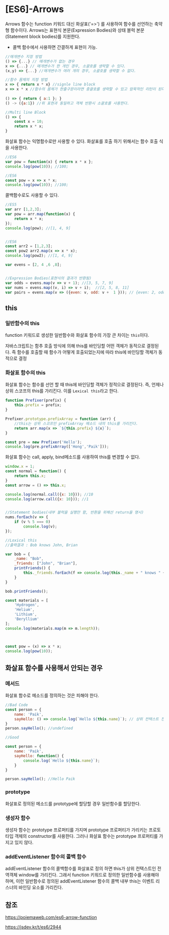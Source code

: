 

# [ES6]-Arrows

Arrows 함수는 function 키워드 대신 화살표('=>') 를 사용하여 함수를 선언하는 축약형 함수이다. Arrows는 표현식 본문(Expression Bodies)와 상태 블럭 본문(Statement block bodies)를 지원한다. 

- 콜백 함수에서 사용하면 간결하게 표현이 가능.

```javascript
//매개변수 지정 방법
() => {...} // 매개변수가 없는 경우
x => {...} // 매개변수가 한 개인 경우, 소괄호를 생략할 수 있다.
(x,y) => {...} //매개변수가 여러 개의 경우, 소괄호를 생략할 수 없다.

//함수 몸체의 지정 방법
x => { return x * x} //signle line block
x => x * x //함수의 몸체가 한줄구문이라면 중괄호를 생략할 수 있고 암묵적인 리턴이 된다.
 
() => { return { a:1 }; }
() -> ({a:1}) //위 표현과 동일하고 객체 반환시 소괄호를 사용한다.

//Multi line Block
() => {
    const x = 10;
    return x * x;
}
```

화살표 함수는 익명함수로만 사용할 수 있다. 화살표를 호출 하기 위해서는 함수 호출 식을 사용한다.

```javascript
//ES6
var pow = function(x) { return x * x };
console.log(pow(10)); //100;

//ES6
const pow = x => x * x;
console.log(pow(10)); //100;

```

콜백함수로도 사용할 수 있다.

```javascript
//ES5
var arr [1,2,3];
var pow = arr.map(function(x) {
    return x * x;
});
console.log(pow); //[1, 4, 9]


//ES6
const arr2 = [1,2,3];
const pow2 arr2.map(x => x * x);
console.log(pow2); //[1, 4, 9]
```

```javascript
var evens = [2, 4 ,6 ,8];


//Expression Bodies(표현식의 결과가 반환됨)
var odds = evens.map(v => v + 1); //[3, 5, 7, 9]
var nums = evens.map((v, i) => v + i);  //[2, 5, 8, 11]
var pairs = evens.map(v => ({even: v, odd: v +  1 })); // {even: 2, odd: 3}
```

## this

### 일반함수의 this 
function 키워드로 생성한 일반함수와 화살표 함수의 가장 큰 차이는 `this`이다.

자바스크립트는 함추 호출 방식에 의해 this를 바인딩할 어떤 객체가 동적으로 결정된다. 즉 함수를 호출할 때 함수가 어떻게 호출되었는지에 따라 this에 바인딩할 객체가 동적으로 결정

### 화살표 함수의 this 
화살표 함수는 함수를 선언 할 때 this에 바인딩할 객체가 정적으로 결정된다. 즉, 언제나 상위 스코프의 this를 가리킨다. 이를 `Lexical this`라고 한다.



```javascript
function Prefixer(prefix) {
    this.prefix = prefix;
}

Prefixer.prototype.prefixArray = function (arr) {
    //this는 상위 스코프인 prefixArray 메소드 내의 this를 가리킨다.
    return arr.map(x => `${this.prefix} ${x}`);
}

const pre = new Prefixer('Hello');
console.log(pre.prefixArray(['Hong','Paik']));
```

화살표 함수는 call, apply, bind메소드를 사용하여 this를 변경할 수 없다.

```javascript
window.x = 1;
const normal = function() {
    return this.x;
}
const arrow = () => this.x;

console.log(normal.call({x: 10})); //10
console.log(arrow.call({x: 10})); //1
```

```javascript

//Statement bodies(내부 블럭을 실행만 함, 반환을 위해선 return을 명시)
nums.forEach(v => {
    if (v % 5 === 0)
        console.log(v);
});

//Loxical this
//출력결과 : Bob knows John, Brian

var bob = {
    _name: "Bob",
    _friends: ["John", "Brian"],
    printFriends() {
        this._friends.forEach(f => console.log(this._name + " knows " + f));
    }
}

bob.printFriends();

const materials = [
    'Hydrogen',
    'Helium',
    'Lithium',
    'Beryllium'
];
console.log(materials.map(m => m.length));



const pow = (x) => x * x;
console.log(pow(10));

```

## 화살표 함수를 사용해서 안되는 경우

### 메서드
화살표 함수로 메소드를 정의하는 것은 피해야 한다.

```javascript
//Bad Code
const person = {
    name: 'Paik',
    sayHello: () => console.log(`Hello ${this.name}`); // 상위 컨텍스트 전역객체인 window를 가리킴
}
person.sayHello(); //undefined

//Good 

const person = {
    name: 'Paik',
    sayHello: function() {
        console.log(`Hello ${this.name}`);
    }
}

person.sayHello(); //Hello Paik
```

### prototype

화살표로 정의된 메소드를 prototype에 할당할 경우 일반함수를 할당한다.

### 생성자 함수

생성자 함수는 prototype 프로퍼티를 가지며 prototype 프로퍼티가 가리키는 프로토타입 객체의 constructor를 사용한다. 그러나 화살표 함수는 prototype 프로퍼티를 가지고 있지 않다.

### addEventListener 함수의 콜백 함수

addEventListener 함수의 콜백함수를 화살표로 정의 하면 this가 상위 컨택스트인 전역객체 window를 가리킨다. 그래서 function 키워드로 정의한 일반함수를 사용해야 하며, 이런 일반함수로 정의된 addEventListener 함수의 콜백 내부 this는 이벤트 리스너의 바인딩 요소를 가리킨다.


## 참조

https://poiemaweb.com/es6-arrow-function

https://jsdev.kr/t/es6/2944